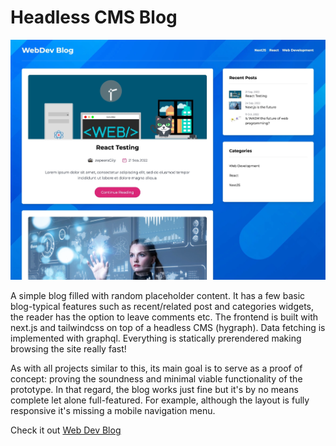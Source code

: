 # Headless CMS Blog

![](webdevblog.webp)

A simple blog filled with random placeholder content. It has a few basic blog-typical features such as recent/related post and categories widgets, the reader has the option to leave comments etc. The frontend is built with next.js and tailwindcss on top of a headless CMS (hygraph). Data fetching is implemented with graphql. Everything is statically prerendered making browsing the site really fast!

As with all projects similar to this, its main goal is to serve as a proof of concept: proving the soundness and minimal viable functionality of the prototype. In that regard, the blog works just fine but it's by no means complete let alone full-featured. For example, although the layout is fully responsive it's missing a mobile navigation menu.

Check it out [Web Dev Blog](https://webdevblog.netlify.app/)